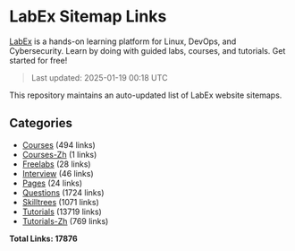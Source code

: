 # LabEx Sitemap Links

[LabEx](https://labex.io) is a hands-on learning platform for Linux, DevOps, and Cybersecurity. Learn by doing with guided labs, courses, and tutorials. Get started for free!

> Last updated: 2025-01-19 00:18 UTC

This repository maintains an auto-updated list of LabEx website sitemaps.

## Categories

- [Courses](sitemaps/courses.md) (494 links)
- [Courses-Zh](sitemaps/courses-zh.md) (1 links)
- [Freelabs](sitemaps/freelabs.md) (28 links)
- [Interview](sitemaps/interview.md) (46 links)
- [Pages](sitemaps/pages.md) (24 links)
- [Questions](sitemaps/questions.md) (1724 links)
- [Skilltrees](sitemaps/skilltrees.md) (1071 links)
- [Tutorials](sitemaps/tutorials.md) (13719 links)
- [Tutorials-Zh](sitemaps/tutorials-zh.md) (769 links)

**Total Links: 17876**


